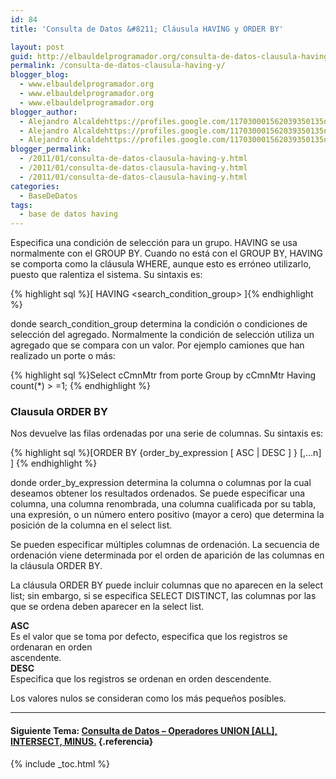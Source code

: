 ```yaml
---
id: 84
title: 'Consulta de Datos &#8211; Cláusula HAVING y ORDER BY'

layout: post
guid: http://elbauldelprogramador.org/consulta-de-datos-clausula-having-y-order-by/
permalink: /consulta-de-datos-clausula-having-y/
blogger_blog:
  - www.elbauldelprogramador.org
  - www.elbauldelprogramador.org
  - www.elbauldelprogramador.org
blogger_author:
  - Alejandro Alcaldehttps://profiles.google.com/117030001562039350135noreply@blogger.com
  - Alejandro Alcaldehttps://profiles.google.com/117030001562039350135noreply@blogger.com
  - Alejandro Alcaldehttps://profiles.google.com/117030001562039350135noreply@blogger.com
blogger_permalink:
  - /2011/01/consulta-de-datos-clausula-having-y.html
  - /2011/01/consulta-de-datos-clausula-having-y.html
  - /2011/01/consulta-de-datos-clausula-having-y.html
categories:
  - BaseDeDatos
tags:
  - base de datos having
---
```

<div class="icosql">
</div>

Especifica una condición de selección para un grupo. HAVING se usa normalmente con el GROUP BY. Cuando no está con el GROUP BY, HAVING se comporta como la cláusula WHERE, aunque esto es erróneo utilizarlo, puesto que ralentiza el sistema. Su sintaxis es:

{% highlight sql %}[ HAVING <search_condition_group> ]{% endhighlight %}

  
<!--more-->

  
donde search\_condition\_group determina la condición o condiciones de selección del agregado. Normalmente la condición de selección utiliza un agregado que se compara con un valor. Por ejemplo camiones que han realizado un porte o más:

{% highlight sql %}Select cCmnMtr from porte
Group by cCmnMtr
Having count(*) > =1;
{% endhighlight %}



### Clausula ORDER BY

Nos devuelve las filas ordenadas por una serie de columnas. Su sintaxis es:

{% highlight sql %}[ORDER BY {order_by_expression [ ASC | DESC ] } [,...n] ]
{% endhighlight %}

donde order\_by\_expression determina la columna o columnas por la cual deseamos obtener los resultados ordenados. Se puede especificar una columna, una columna renombrada, una columna cualificada por su tabla, una expresión, o un número entero positivo (mayor a cero) que determina la posición de la columna en el select list.

Se pueden especificar múltiples columnas de ordenación. La secuencia de ordenación viene determinada por el orden de aparición de las columnas en la cláusula ORDER BY.

La cláusula ORDER BY puede incluir columnas que no aparecen en la select list; sin embargo, si se especifica SELECT DISTINCT, las columnas por las que se ordena deben aparecer en la select list.

**ASC**  
Es el valor que se toma por defecto, especifica que los registros se ordenaran en orden  
ascendente.  
**DESC**  
Especifica que los registros se ordenan en orden descendente.

Los valores nulos se consideran como los más pequeños posibles.

* * *

#### Siguiente Tema: [Consulta de Datos &#8211; Operadores UNION [ALL], INTERSECT, MINUS.][1] {.referencia}



 [1]: http://elbauldelprogramador.com/consulta-de-datos-operadores-union-all/

{% include _toc.html %}

